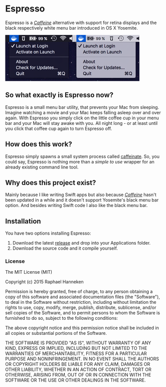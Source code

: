 # Espresso #

Espresso is a _[Caffeine](http://lightheadsw.com/caffeine/)_ alternative with support for retina displays and the black respectively white menu bar introduced in OS X Yosemite.

![Screenshots](screenshot.png)

## So what exactly is Espresso now? ##

Espresso is a small menu bar utility, that prevents your Mac from sleeping. Imagine watching a movie and your Mac keeps falling asleep over and over again. With Espresso you simply click on the little coffee cup in your menu bar and your Mac will stay awake with you. All night long - or at least until you click that coffee cup again to turn Espresso off.

## How does this work? ##

Espresso simply spawns a small system process called [caffeinate](https://developer.apple.com/library/mac/documentation/Darwin/Reference/ManPages/man8/caffeinate.8.html). So, you could say, Espresso is nothing more than a _simple to use_ wrapper for an already existing command line tool.

## Why does this project exist? ##

Mainly because I like writing Swift apps but also because _[Caffeine](http://lightheadsw.com/caffeine/)_ hasn't been updated in a while and it doesn't support Yosemite's black menu bar option. And besides writing Swift code I also like the black menu bar.

## Installation ##

You have two options installing Espresso:

1. Download the latest [release](https://github.com/behoernchen/Iconizer/releases) and drop into your Applications folder.
2. Download the source code and it compile yourself.



### License ###

The MIT License (MIT)

Copyright (c) 2015 Raphael Hanneken

Permission is hereby granted, free of charge, to any person obtaining a copy of this software and associated documentation files (the "Software"), to deal in the Software without restriction, including without limitation the rights to use, copy, modify, merge, publish, distribute, sublicense, and/or sell copies of the Software, and to permit persons to whom the Software is furnished to do so, subject to the following conditions:

The above copyright notice and this permission notice shall be included in all copies or substantial portions of the Software.

THE SOFTWARE IS PROVIDED "AS IS", WITHOUT WARRANTY OF ANY KIND, EXPRESS OR IMPLIED, INCLUDING BUT NOT LIMITED TO THE WARRANTIES OF MERCHANTABILITY, FITNESS FOR A PARTICULAR PURPOSE AND NONINFRINGEMENT. IN NO EVENT SHALL THE AUTHORS OR COPYRIGHT HOLDERS BE LIABLE FOR ANY CLAIM, DAMAGES OR OTHER LIABILITY, WHETHER IN AN ACTION OF CONTRACT, TORT OR OTHERWISE, ARISING FROM, OUT OF OR IN CONNECTION WITH THE SOFTWARE OR THE USE OR OTHER DEALINGS IN THE SOFTWARE.
